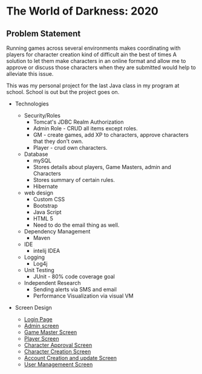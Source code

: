 # The World of Darkness: 2020

## Problem Statement

Running games across several environments makes coordinating with players for character creation kind of difficult ain the best of times   A solution to let them make characters in an online format and allow me to approve or discuss those characters when they are submitted would help to alleviate this issue. 

This was my personal project for the last Java class in my program at school.  School is out but the project goes on.

* Technologies
    * Security/Roles
      * Tomcat's JDBC Realm Authorization
      * Admin Role - CRUD all items except roles.
      * GM - create games, add XP to characters, approve characters that they don't own.
      * Player - crud own characters.
   * Database
     * mySQL
     * Stores details about players, Game Masters, admin and Characters
     * Stores summary of certain rules.
     * Hibernate
   * web design
     * Custom CSS
     * Bootstrap
     * Java Script
     * HTML 5      
     * Need to do the email thing as well.
   * Dependency Management
     * Maven
   * IDE
     * intelij IDEA
   * Logging
     * Log4j 
   * Unit Testing
     * JUnit - 80% code coverage goal
   * Independent Research
     * Sending alerts via SMS and email
     * Performance Visualization via visual VM
    
    
    
   

* Screen Design
  * [Login Page](Screen_Design/Login.png)
  * [Admin screen](Screen_Design/admin_screen.png)
  * [Game Master Screen](Screen_Design/GM_screen.png)
  * [Player Screen](Screen_Design/player_screen.png)
  * [Character Approval Screen](Screen_Design/character_aproval_screen.png)
  * [Character Creation Screen](Screen_Design/character_creation_screen.png)
  * [Account Creation and update Screen](Screen_Design/create_update_account_screen.png)
  * [User Managemeent Screen](Screen_Design/user_manager_screen.png)
      